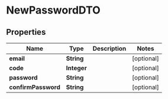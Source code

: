 

# NewPasswordDTO


## Properties

| Name | Type | Description | Notes |
|------------ | ------------- | ------------- | -------------|
|**email** | **String** |  |  [optional] |
|**code** | **Integer** |  |  [optional] |
|**password** | **String** |  |  [optional] |
|**confirmPassword** | **String** |  |  [optional] |



